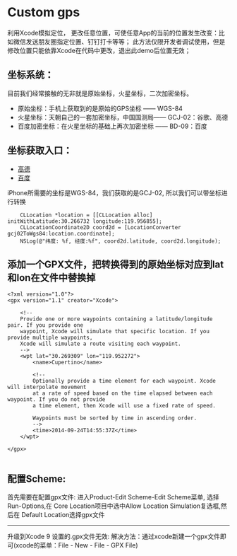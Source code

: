  Custom gps
=======================

利用Xcode模拟定位， 更改任意位置，可使任意App的当前的位置发生改变：比如微信发送朋友圈指定位置、钉钉打卡等等；
此方法仅限开发者调试使用，但是修改位置只能依靠Xcode在代码中更改，退出此demo后位置无效；

坐标系统：
------------
目前我们经常接触的无非就是原始坐标，火星坐标，二次加密坐标。

- 原始坐标：手机上获取到的是原始的GPS坐标 —— WGS-84
- 火星坐标：天朝自己的一套加密坐标，中国国测局—— GCJ-02：谷歌、高德
- 百度加密坐标：在火星坐标的基础上再次加密坐标 —— BD-09：百度

坐标获取入口：
------------

- [高德](http://lbs.amap.com/console/show/picker)
- [百度](http://api.map.baidu.com/lbsapi/getpoint/index.html)

iPhone所需要的坐标是WGS-84，我们获取的是GCJ-02, 所以我们可以带坐标进行转换
```
    CLLocation *location = [[CLLocation alloc] initWithLatitude:30.266732 longitude:119.956855];
    CLLocationCoordinate2D coord2d = [LocationConverter gcj02ToWgs84:location.coordinate];
    NSLog(@"纬度: %f, 经度:%f", coord2d.latitude, coord2d.longitude);
```
添加一个GPX文件，把转换得到的原始坐标对应到lat和lon在文件中替换掉
--------------------
```
<?xml version="1.0"?>
<gpx version="1.1" creator="Xcode">

    <!--
    Provide one or more waypoints containing a latitude/longitude pair. If you provide one
    waypoint, Xcode will simulate that specific location. If you provide multiple waypoints,
    Xcode will simulate a route visiting each waypoint.
    -->
    <wpt lat="30.269309" lon="119.952272">
        <name>Cupertino</name>

        <!--
        Optionally provide a time element for each waypoint. Xcode will interpolate movement
        at a rate of speed based on the time elapsed between each waypoint. If you do not provide
        a time element, then Xcode will use a fixed rate of speed.

        Waypoints must be sorted by time in ascending order.
        -->
        <time>2014-09-24T14:55:37Z</time>
    </wpt>

</gpx>


```

配置Scheme:
---------------------------
首先需要在配置gpx文件: 进入Product-Edit Scheme-Edit Scheme菜单, 选择Run-Options,在 Core Location项目中选中Allow Location Simulation复选框,然后在 Default Location选择gpx文件

---------------------------
升级到Xcode 9 设置的.gpx文件无效:
解决方法：通过xcode新建一个gpx文件即可(xcode的菜单：File - New - File - GPX File)

